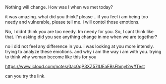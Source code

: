 Nothing will change. How was I when we met today?

it was amazing. what did you think? 
please .. if you feel i am being too needy and vulnerable, please tell me. i will contol those emotions.


No, I didnt think you are too needy. Im needy for you. So, I cant think like that.
I'm asking did you see anything change in me when we are together?


no i did not feel any difference in you. i was looking at you more intensly. trying to analyze these emotions. and why i am the way i am with you. trying to think why woman become like this for you

https://www.icloud.com/notes/0ac0qP3XZ57IUEaEBsFbmyl2w#Test

can you try the link. 
